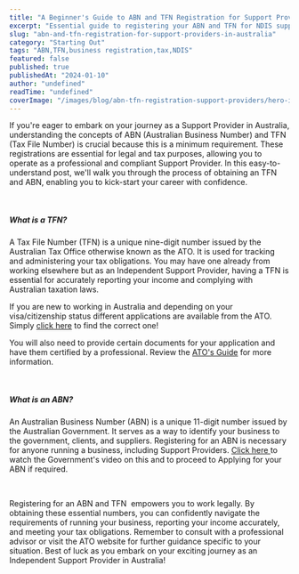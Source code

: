 ```yaml
---
title: "A Beginner's Guide to ABN and TFN Registration for Support Providers in Australia"
excerpt: "Essential guide to registering your ABN and TFN for NDIS support work. Step-by-step process for business registration and tax compliance."
slug: "abn-and-tfn-registration-for-support-providers-in-australia"
category: "Starting Out"
tags: "ABN,TFN,business registration,tax,NDIS"
featured: false
published: true
publishedAt: "2024-01-10"
author: "undefined"
readTime: "undefined"
coverImage: "/images/blog/abn-tfn-registration-support-providers/hero-image.svg"
---
```


<p>If you're eager to embark on your journey as a Support Provider in Australia, understanding the concepts of ABN (Australian Business Number) and TFN (Tax File Number) is crucial because this is a minimum requirement. These registrations are essential for legal and tax purposes, allowing you to operate as a professional and compliant Support Provider. In this easy-to-understand post, we'll walk you through the process of obtaining an TFN and ABN, enabling you to kick-start your career with confidence.</p><p>‍</p><h5>What is a TFN? </h5><p>A Tax File Number (TFN) is a unique nine-digit number issued by the Australian Tax Office otherwise known as the ATO. It is used for tracking and administering your tax obligations. You may have one already from working elsewhere but as an Independent Support Provider, having a TFN is essential for accurately reporting your income and complying with Australian taxation laws. </p><p>If you are new to working in Australia and depending on your visa/citizenship status different applications are available from the ATO. Simply <a href="https://www.ato.gov.au/Individuals/Tax-file-number/Apply-for-a-TFN/">click here</a> to find the correct one!</p><p>You will also need to provide certain documents for your application and have them certified by a professional. Review the <a href="https://www.ato.gov.au/Individuals/Tax-file-number/Identity-documents/">ATO's Guide</a> for more information.</p><p>‍</p><h5>What is an ABN?</h5><p>An Australian Business Number (ABN) is a unique 11-digit number issued by the Australian Government. It serves as a way to identify your business to the government, clients, and suppliers. Registering for an ABN is necessary for anyone running a business, including Support Providers. <a href="https://www.abr.gov.au/business-super-funds-charities/applying-abn">Click here </a>to watch the Government's video on this and to proceed to Applying for your ABN if required.</p><p>‍</p><p>Registering for an ABN and TFN &nbsp;empowers you to work legally. By obtaining these essential numbers, you can confidently navigate the requirements of running your business, reporting your income accurately, and meeting your tax obligations. Remember to consult with a professional advisor or visit the ATO website for further guidance specific to your situation. Best of luck as you embark on your exciting journey as an Independent Support Provider in Australia!</p><p>‍</p>
